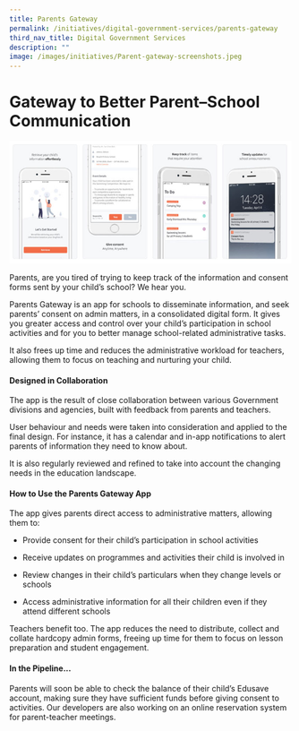 ```yaml
---
title: Parents Gateway
permalink: /initiatives/digital-government-services/parents-gateway
third_nav_title: Digital Government Services
description: ""
image: /images/initiatives/Parent-gateway-screenshots.jpeg
---
```



# Gateway to Better Parent–School Communication
![Parents Gateway app screen shots](/images/initiatives/Parent-gateway-screenshots.jpeg)


Parents, are you tired of trying to keep track of the information and consent forms sent by your child’s school? We hear you.
 
Parents Gateway is an app for schools to disseminate information, and seek parents’ consent on admin matters, in a consolidated digital form. It gives you greater access and control over your child’s participation in school activities and for you to better manage school-related administrative tasks.

It also frees up time and reduces the administrative workload for teachers, allowing them to focus on teaching and nurturing your child.


#### Designed in Collaboration

The app  is the result of close collaboration between various Government divisions and agencies, built with feedback from parents and teachers. 

User behaviour and needs were taken into consideration and applied to the final design. For instance, it has a calendar and in-app notifications to alert parents of information they need to know about. 

It is also regularly reviewed and refined to take into account the changing needs in the education landscape. 

#### How to Use the Parents Gateway App

The app gives parents direct access to administrative matters, allowing them to: 

* Provide consent for their child’s  participation in school activities

* Receive updates on programmes and activities their child is involved in
 
* Review changes in their child’s particulars when they change levels or schools
 
* Access administrative information for all their children even if they attend different schools

Teachers benefit too. The app reduces the need to distribute, collect and collate hardcopy admin forms, freeing up time for them to focus on lesson preparation and student engagement. 

#### In the Pipeline...

Parents will soon be able to check the balance of their child’s Edusave account, making sure they have sufficient funds before giving consent to activities. Our developers are also working on an online reservation system  for parent-teacher meetings.